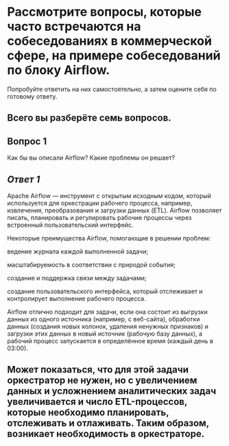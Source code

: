 # Рассмотрите вопросы, которые часто встречаются на собеседованиях в коммерческой сфере, на примере собеседований по блоку Airflow. 

Попробуйте ответить на них самостоятельно, а затем оцените себя по готовому ответу.

Всего вы разберёте семь вопросов.
---
## Вопрос 1
Как бы вы описали Airflow? Какие проблемы он решает?

## *Ответ 1*

Apache Airflow — инструмент с открытым исходным кодом, который используется для оркестрации рабочего процесса, например, извлечения, преобразования и загрузки данных (ETL). Airflow позволяет писать, планировать и регулировать рабочие процессы через встроенный пользовательский интерфейс. 

Некоторые преимущества Airflow, помогающие в решении проблем:

ведение журнала каждой выполненной задачи;

масштабируемость в соответствии с природой события;

создание и поддержка связи между задачами;

создание пользовательского интерфейса, который отслеживает и контролирует выполнение рабочего процесса.

Airflow отлично подходит для задачи, если она состоит из выгрузки данных из одного источника (например, с веб-сайта), обработки данных (создания новых колонок, удаления ненужных признаков) и загрузки этих данных в новый источник (рабочую базу данных), а рабочий процесс запускается в определённое время (каждый день в 03:00). 

Может показаться, что для этой задачи оркестратор не нужен, но с увеличением данных и усложнением аналитических задач увеличивается и число ETL-процессов, которые необходимо планировать, отслеживать и отлаживать. Таким образом, возникает необходимость в оркестраторе.
---
